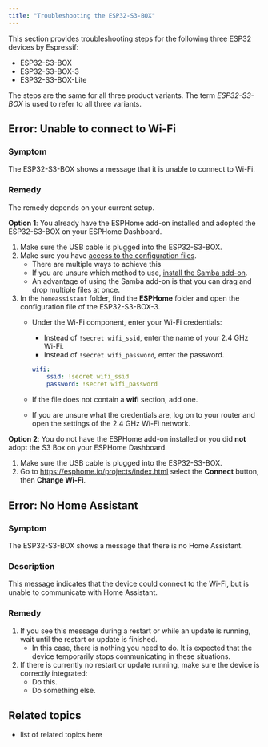 ```yaml
---
title: "Troubleshooting the ESP32-S3-BOX"
---
```


This section provides troubleshooting steps for the following three ESP32 devices by Espressif:

- ESP32-S3-BOX
- ESP32-S3-BOX-3
- ESP32-S3-BOX-Lite

The steps are the same for all three product variants. The term *ESP32-S3-BOX* is used to refer to all three variants.

## Error: Unable to connect to Wi-Fi

### Symptom

The ESP32-S3-BOX shows a message that it is unable to connect to Wi-Fi.

### Remedy

The remedy depends on your current setup.

**Option 1**: You already have the ESPHome add-on installed and adopted the ESP32-S3-BOX on your ESPHome Dashboard.

1. Make sure the USB cable is plugged into the ESP32-S3-BOX.
2. Make sure you have [access to the configuration files](/common-tasks/os/#configuring-access-to-files).
   - There are multiple ways to achieve this
   - If you are unsure which method to use, [install the Samba add-on](/common-tasks/os/#installing-and-using-the-samba-add-on).
   - An advantage of using the Samba add-on is that you can drag and drop multiple files at once.
3. In the `homeassistant` folder, find the **ESPHome** folder and open the configuration file of the ESP32-S3-BOX-3.
   - Under the Wi-Fi component, enter your Wi-Fi credentials:
     - Instead of `!secret wifi_ssid`, enter the name of your 2.4&nbsp;GHz Wi-Fi.
     - Instead of `!secret wifi_password`, enter the password.
    
     ```yaml
     wifi:
         ssid: !secret wifi_ssid
         password: !secret wifi_password
     ```
    
   - If the file does not contain a **wifi** section, add one.
   - If you are unsure what the credentials are, log on to your router and open the settings of the 2.4&nbsp;GHz Wi-Fi network.

**Option 2**: You do not have the ESPHome add-on installed or you did **not** adopt the S3 Box on your ESPHome Dashboard.

1. Make sure the USB cable is plugged into the ESP32-S3-BOX.
2. Go to https://esphome.io/projects/index.html select the **Connect** button, then **Change Wi-Fi**.

## Error: No Home Assistant

### Symptom

The ESP32-S3-BOX shows a message that there is no Home Assistant.

### Description

This message indicates that the device could connect to the Wi-Fi, but is unable to communicate with Home Assistant.

### Remedy

1. If you see this message during a restart or while an update is running, wait until the restart or update is finished.
   - In this case, there is nothing you need to do. It is expected that the device temporarily stops communicating in these situations.
2. If there is currently no restart or update running, make sure the device is correctly integrated:
   - Do this.
   - Do something else.

## Related topics

- list of related topics here